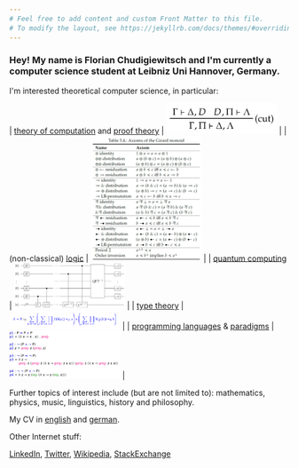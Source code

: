 ```yaml
---
# Feel free to add content and custom Front Matter to this file.
# To modify the layout, see https://jekyllrb.com/docs/themes/#overriding-theme-defaults
---
```

### Hey! My name is Florian Chudigiewitsch and I'm currently a computer science student at Leibniz Uni Hannover, Germany.

I'm interested theoretical computer science, in particular:

| [theory of computation](https://plato.stanford.edu/entries/computability/) and [proof theory](https://plato.stanford.edu/entries/proof-theory/) | <img src="img/proof.png" width="200"> |
| (non-classical) [l](https://plato.stanford.edu/entries/logic-linear/)[o](https://plato.stanford.edu/entries/logic-temporal/)[g](https://plato.stanford.edu/entries/logic-relevance/)[i](https://plato.stanford.edu/entries/logic-dependence/)[c](https://plato.stanford.edu/entries/logic-infinitary/) | <img src="img/logic.png" width="200"> |
| [quantum computing](https://en.wikipedia.org/wiki/Quantum_computing) | <img src="img/quantum.png" width="200"> |
| [type theory](https://ncatlab.org/nlab/show/type+theory) |  <img src="img/type.png" width="200"> |
| [programming languages](https://en.wikipedia.org/wiki/Comparison_of_programming_languages) & [paradigms](https://en.wikipedia.org/wiki/Comparison_of_programming_paradigms) | <img src="img/prog.png" width="200"> |

Further topics of interest include (but are not limited to): mathematics, physics, music, linguistics, history and philosophy.

My CV in [english](doc/Florian_Chudigiewitsch_EN.pdf) and [german](doc/Florian_Chudigiewitsch_DE.pdf).

Other Internet stuff:

[LinkedIn](https://www.linkedin.com/in/infoflo/), [Twitter](https://twitter.com/fchdev), [Wikipedia](https://de.wikipedia.org/wiki/User:Florian_Chudigiewitsch), [StackExchange](https://stackexchange.com/users/18223839/florian-chudigiewitsch)